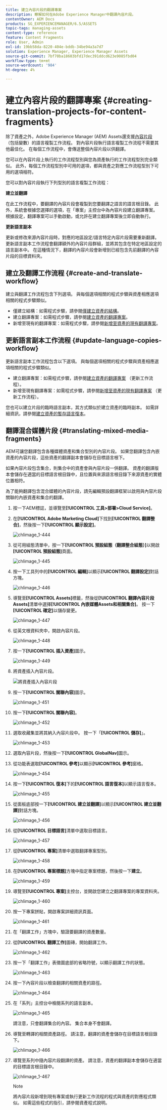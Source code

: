 ```yaml
---
title: 建立內容片段的翻譯專案
description: 瞭解如何在Adobe Experience Manager中翻譯內容片段。
contentOwner: AEM Docs
products: SG_EXPERIENCEMANAGER/6.5/ASSETS
topic-tags: managing-assets
content-type: reference
feature: Content Fragments
role: User, Admin
exl-id: 19bb58da-8220-404e-bddb-34be94a3a7d7
solution: Experience Manager, Experience Manager Assets
source-git-commit: 7bf70ba18603bfd17dec391ddcd623e9085fbd04
workflow-type: tm+mt
source-wordcount: '984'
ht-degree: 4%

---
```


# 建立內容片段的翻譯專案 {#creating-translation-projects-for-content-fragments}

除了資產之外，Adobe Experience Manager (AEM) Assets還支援[內容片段](/help/assets/content-fragments/content-fragments.md) （包括變數）的語言複製工作流程。 對內容片段執行語言複製工作流程不需要其他最佳化。 在每個工作流程中，會傳送整個內容片段以供翻譯。

您可以在內容片段上執行的工作流程型別與您為資產執行的工作流程型別完全類似。 此外，每個工作流程型別中可用的選項，都與資產之對應工作流程型別下可用的選項相符。

您可以對內容片段執行下列型別的語言複製工作流程：

**建立並翻譯**

在此工作流程中，要翻譯的內容片段會複製到您要翻譯之語言的語言根目錄。 此外，系統會根據您選擇的選項，在「專案」主控台中為內容片段建立翻譯專案。 根據設定，翻譯專案可以手動啟動，或允許在建立翻譯專案後立即自動執行。

**更新語言副本**

更新或修改來源內容片段時，對應的地區設定/語言特定內容片段需要重新翻譯。 更新語言副本工作流程會翻譯額外的內容片段群組，並將其包含在特定地區設定的語言副本中。 在這種情況下，翻譯的內容片段會新增到已經包含先前翻譯的內容片段的目標資料夾。

## 建立及翻譯工作流程 {#create-and-translate-workflow}

建立與翻譯工作流程包含下列選項。 與每個選項相關的程式步驟與資產相應選項相關的程式步驟類似。

* 僅建立結構：如需程式步驟，請參閱[僅建立資產的結構](translation-projects.md#create-structure-only)。
* 建立翻譯專案：如需程式步驟，請參閱[建立資產的翻譯專案](translation-projects.md#create-a-new-translation-project)。
* 新增至現有的翻譯專案：如需程式步驟，請參閱[新增至資產的現有翻譯專案](translation-projects.md#add-to-existing-translation-project)。

## 更新語言副本工作流程 {#update-language-copies-workflow}

更新語言副本工作流程包含以下選項。 與每個選項相關的程式步驟與資產相應選項相關的程式步驟類似。

* 建立翻譯專案：如需程式步驟，請參閱[建立資產的翻譯專案](translation-projects.md#create-a-new-translation-project) （更新工作流程）。
* 新增至現有翻譯專案：如需程式步驟，請參閱[新增至資產的現有翻譯專案](translation-projects.md#add-to-existing-translation-project) （更新工作流程）。

您也可以建立片段的臨時語言副本，其方式類似於建立資產的臨時副本。 如需詳細資訊，請參閱[建立資產的暫存語言復本](translation-projects.md#creating-temporary-language-copies)。

## 翻譯混合媒體片段 {#translating-mixed-media-fragments}

AEM可讓您翻譯包含各種媒體資產和集合型別的內容片段。 如果您翻譯包含內嵌資產的內容片段，這些資產的翻譯副本會儲存在目標語言根下。

如果內容片段包含集合，則集合中的資產會與內容片段一併翻譯。 資產的翻譯版本會儲存在適當的目標語言根目錄中，且位置與來源語言根目錄下來源資產的實體位置相符。

為了能夠翻譯包含混合媒體的內容片段，請先編輯預設翻譯框架以啟用與內容片段關聯的內嵌資產和集合的翻譯。

1. 按一下AEM標誌，並導覽至&#x200B;**[!UICONTROL 工具>部署>Cloud Service]**。
1. 在&#x200B;**[!UICONTROL Adobe Marketing Cloud]**&#x200B;下找到&#x200B;**[!UICONTROL 翻譯整合]**，然後按一下&#x200B;**[!UICONTROL 顯示設定]**。

   ![chlimage_1-444](assets/chlimage_1-444.png)

1. 從可用組態清單中，按一下&#x200B;**[!UICONTROL 預設組態（翻譯整合組態）]**&#x200B;以開啟&#x200B;**[!UICONTROL 預設組態]**&#x200B;頁面。

   ![chlimage_1-445](assets/chlimage_1-445.png)

1. 按一下工具列中的&#x200B;**[!UICONTROL 編輯]**&#x200B;以顯示&#x200B;**[!UICONTROL 翻譯設定]**&#x200B;對話方塊。

   ![chlimage_1-446](assets/chlimage_1-446.png)

1. 導覽至&#x200B;**[!UICONTROL Assets]**&#x200B;標籤，然後從&#x200B;**[!UICONTROL 翻譯內容片段Assets]**&#x200B;清單中選擇&#x200B;**[!UICONTROL 內嵌媒體Assets和相關集合]**。 按一下&#x200B;**[!UICONTROL 確定]**&#x200B;以儲存變更。

   ![chlimage_1-447](assets/chlimage_1-447.png)

1. 從英文根資料夾中，開啟內容片段。

   ![chlimage_1-448](assets/chlimage_1-448.png)

1. 按一下&#x200B;**[!UICONTROL 插入資產]**&#x200B;圖示。

   ![chlimage_1-449](assets/chlimage_1-449.png)

1. 將資產插入內容片段。

   ![將資產插入內容片段](assets/column-view.png)

1. 按一下&#x200B;**[!UICONTROL 關聯內容]**&#x200B;圖示。

   ![chlimage_1-451](assets/chlimage_1-451.png)

1. 按一下&#x200B;**[!UICONTROL 關聯內容]**。

   ![chlimage_1-452](assets/chlimage_1-452.png)

1. 選取收藏集並將其納入內容片段中。 按一下「**[!UICONTROL 儲存]**」。

   ![chlimage_1-453](assets/chlimage_1-453.png)

1. 選取內容片段，然後按一下&#x200B;**[!UICONTROL GlobalNav]**&#x200B;圖示。
1. 從功能表選取&#x200B;**[!UICONTROL 參考]**&#x200B;以顯示&#x200B;**[!UICONTROL 參考]**&#x200B;窗格。

   ![chlimage_1-454](assets/chlimage_1-454.png)

1. 按一下&#x200B;**[!UICONTROL 復本]**&#x200B;下的&#x200B;**[!UICONTROL 語言復本]**&#x200B;以顯示語言復本。

   ![chlimage_1-455](assets/chlimage_1-455.png)

1. 從面板底部按一下&#x200B;**[!UICONTROL 建立並翻譯]**&#x200B;以顯示&#x200B;**[!UICONTROL 建立並翻譯]**&#x200B;對話方塊。

   ![chlimage_1-456](assets/chlimage_1-456.png)

1. 從&#x200B;**[!UICONTROL 目標語言]**&#x200B;清單中選取目標語言。

   ![chlimage_1-457](assets/chlimage_1-457.png)

1. 從&#x200B;**[!UICONTROL 專案]**&#x200B;清單中選取翻譯專案型別。

   ![chlimage_1-458](assets/chlimage_1-458.png)

1. 在&#x200B;**[!UICONTROL 專案標題]**&#x200B;方塊中指定專案標題，然後按一下&#x200B;**建立**。

   ![chlimage_1-459](assets/chlimage_1-459.png)

1. 導覽至&#x200B;**[!UICONTROL 專案]**&#x200B;主控台，並開啟您建立之翻譯專案的專案資料夾。

   ![chlimage_1-460](assets/chlimage_1-460.png)

1. 按一下專案拼貼，開啟專案詳細資訊頁面。

   ![chlimage_1-461](assets/chlimage_1-461.png)

1. 在「翻譯工作」方塊中，驗證要翻譯的資產數量。
1. 從&#x200B;**[!UICONTROL 翻譯工作]**&#x200B;圖磚，開始翻譯工作。

   ![chlimage_1-462](assets/chlimage_1-462.png)

1. 按一下「翻譯工作」表徵圖底部的省略符號，以顯示翻譯工作的狀態。

   ![chlimage_1-463](assets/chlimage_1-463.png)

1. 按一下內容片段以檢查翻譯的相關資產的路徑。

   ![chlimage_1-464](assets/chlimage_1-464.png)

1. 在「系列」主控台中檢閱系列的語言副本。

   ![chlimage_1-465](assets/chlimage_1-465.png)

   請注意，只會翻譯集合的內容。 集合本身不會翻譯。

1. 導覽至轉譯的相關資產路徑。 請注意，翻譯的資產會儲存在目標語言根目錄下。

   ![chlimage_1-466](assets/chlimage_1-466.png)

1. 導覽至系列中隨內容片段翻譯的資產。 請注意，資產的翻譯副本會儲存在適當的目標語言根目錄中。

   ![chlimage_1-467](assets/chlimage_1-467.png)

   >[!NOTE]
   >
   >將內容片段新增到現有專案或執行更新工作流程的程式與資產的對應程式類似。 如需這些程式的指引，請參閱資產程式說明。
